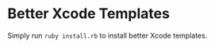 Better Xcode Templates
======================

Simply run `ruby install.rb` to install better Xcode templates.